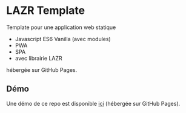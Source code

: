 # LAZR Template

Template pour une application web statique  
- Javascript ES6 Vanilla (avec modules)
- PWA
- SPA
- avec librairie LAZR

hébergée sur GitHub Pages.

## Démo

Une démo de ce repo est disponible [ici](https://laz-r.github.io/test-spa) (hébergée sur GitHub Pages).
